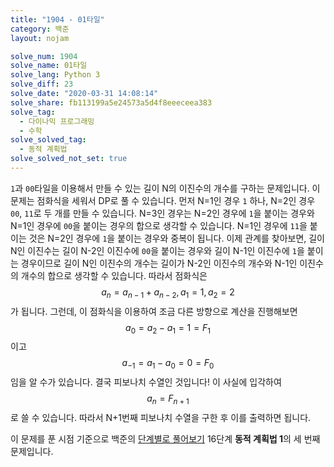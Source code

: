 ```yaml
---
title: "1904 - 01타일"
category: 백준
layout: nojam

solve_num: 1904
solve_name: 01타일
solve_lang: Python 3
solve_diff: 23
solve_date: "2020-03-31 14:08:14"
solve_share: fb113199a5e24573a5d4f8eeeceea383
solve_tag:
  - 다이나믹 프로그래밍
  - 수학
solve_solved_tag:
  - 동적 계획법
solve_solved_not_set: true
---
```


`1`과 `00`타일을 이용해서 만들 수 있는 길이 N의 이진수의 개수를 구하는 문제입니다. 이 문제는 점화식을 세워서 DP로 풀 수 있습니다. 먼저 N=1인 경우 `1` 하나, N=2인 경우 `00`, `11`로 두 개를 만들 수 있습니다. N=3인 경우는 N=2인 경우에 `1`을 붙이는 경우와 N=1인 경우에 `00`을 붙이는 경우의 합으로 생각할 수 있습니다. N=1인 경우에 `11`을 붙이는 것은 N=2인 경우에 `1`을 붙이는 경우와 중복이 됩니다. 이제 관계를 찾아보면, 길이 N인 이진수는 길이 N-2인 이진수에 `00`을 붙이는 경우와 길이 N-1인 이진수에 `1`을 붙이는 경우이므로 길이 N인 이진수의 개수는 길이가 N-2인 이진수의 개수와 N-1인 이진수의 개수의 합으로 생각할 수 있습니다. 따라서 점화식은 $$a_n=a_{n-1}+a_{n-2},a_1=1,a_2=2$$가 됩니다. 그런데, 이 점화식을 이용하여 조금 다른 방향으로 계산을 진행해보면 $$a_0=a_2-a_1=1=F_1$$이고 $$a_{-1}=a_1-a_0=0=F_0$$임을 알 수가 있습니다. 결국 피보나치 수열인 것입니다! 이 사실에 입각하여 $$a_n=F_{n+1}$$로 쓸 수 있습니다. 따라서 N+1번째 피보나치 수열을 구한 후 이를 출력하면 됩니다.

이 문제를 푼 시점 기준으로 백준의 [단계별로 풀어보기](http://noj.am/p/s) 16단계 **동적 계획법 1**의 세 번째 문제입니다.
